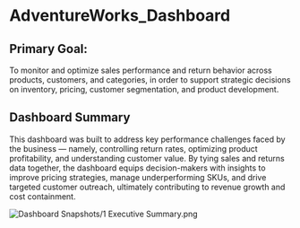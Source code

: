 # AdventureWorks_Dashboard

## Primary Goal:
To monitor and optimize sales performance and return behavior across products, customers, and categories, in order to support strategic decisions on inventory, pricing, customer segmentation, and product development.

## Dashboard Summary
This dashboard was built to address key performance challenges faced by the business — namely, controlling return rates, optimizing product profitability, and understanding customer value. By tying sales and returns data together, the dashboard equips decision-makers with insights to improve pricing strategies, manage underperforming SKUs, and drive targeted customer outreach, ultimately contributing to revenue growth and cost containment.

![Dashboard Snapshots/1 Executive Summary.png](https://github.com/dbshreyas/AdventureWorks_Dashboard_Power_BI/blob/main/Dashboard%20Snapshots/1%20Executive%20Summary.png)
